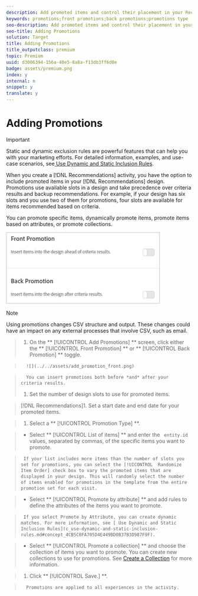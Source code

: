 ```yaml
---
description: Add promoted items and control their placement in your Recommendations designs. You can add static and dynamic promotions.
keywords: promotions;front promotions;back promotions;promotions type
seo-description: Add promoted items and control their placement in your Recommendations designs. You can add static and dynamic promotions.
seo-title: Adding Promotions
solution: Target
title: Adding Promotions
title_outputclass: premium
topic: Premium
uuid: d3006394-156a-40e5-8a8a-f13db3ff6d0e
badge: assets/premium.png
index: y
internal: n
snippet: y
translate: y
---
```


# Adding Promotions


>[!IMPORTANT]
>
>Static and dynamic exclusion rules are powerful features that can help you with your marketing efforts. For detailed information, examples, and use-case scenarios, see[ Use Dynamic and Static Inclusion Rules](c_use-dynamic-and-static-inclusion-rules.md#concept_4CB5C0FA705D4E449BD0B37B3D987F9F). 



When you create a [!DNL  Recommendations] activity, you have the option to include promoted items in your [!DNL  Recommendations] design. Promotions use available slots in a design and take precedence over criteria results and backup recommendations. For example, if your design has six slots and you use two of them for promotions, four slots are available for items recommended based on criteria. 

You can promote specific items, dynamically promote items, promote items based on attributes, or promote collections. 

![](../../assets/add_promotion_toggles.png) 


>[!NOTE]
>
>Using promotions changes CSV structure and output. These changes could have an impact on any external processes that involve CSV, such as email.



>1. On the ** [!UICONTROL  Add Promotions] ** screen, click either the ** [!UICONTROL  Front Promotion] ** or ** [!UICONTROL  Back Promotion] ** toggle.

>       ![](../../assets/add_promotion_front.png) 

>       You can insert promotions both before *and* after your criteria results. 
>1. Set the number of design slots to use for promoted items.

>    [!DNL  Recommendations]1. Set a start date and end date for your promoted items.

>1. Select a ** [!UICONTROL  Promotion Type] **.

>    
>    * Select ** [!UICONTROL  List of items] ** and enter the ` entity.id` values, separated by commas, of the specific items you want to promote. 

>      If your list includes more items than the number of slots you set for promotions, you can select the [!UICONTROL  Randomize Item Order] check box to vary the promoted items that are displayed in your design. This will randomly select the number of items enabled for promotions in the template from the entire promotion set for each visit. 

>    * Select ** [!UICONTROL  Promote by attribute] ** and add rules to define the attributes of the items you want to promote. 

>      If you select Promote by Attribute, you can create dynamic matches. For more information, see [ Use Dynamic and Static Inclusion Rules](c_use-dynamic-and-static-inclusion-rules.md#concept_4CB5C0FA705D4E449BD0B37B3D987F9F). 

>    * Select ** [!UICONTROL  Promote a collection] ** and choose the collection of items you want to promote. You can create new collections to use for promotions. See [ Create a Collection](c_collections.md#task_1256DFF6842141FCAADD9E1428EF7F08) for more information. 

>1. Click ** [!UICONTROL  Save.] **.

>       Promotions are applied to all experiences in the activity. 
